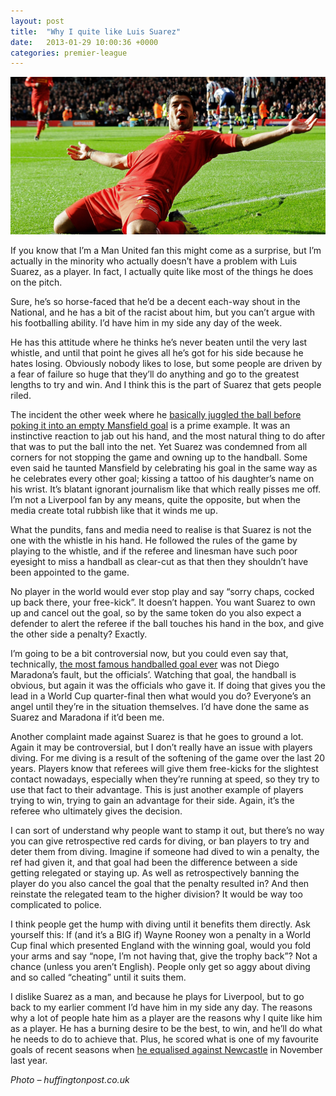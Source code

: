 ```yaml
---
layout: post
title:  "Why I quite like Luis Suarez"
date:   2013-01-29 10:00:36 +0000
categories: premier-league
---
```

![Luis Suarez](/assets/img/suarez-2.jpg)

If you know that I’m a Man United fan this might come as a surprise, but I’m actually in the minority who actually doesn’t have a problem with Luis Suarez, as a player. In fact, I actually quite like most of the things he does on the pitch.

Sure, he’s so horse-faced that he’d be a decent each-way shout in the National, and he has a bit of the racist about him, but you can’t argue with his footballing ability. I’d have him in my side any day of the week.

He has this attitude where he thinks he’s never beaten until the very last whistle, and until that point he gives all he’s got for his side because he hates losing. Obviously nobody likes to lose, but some people are driven by a fear of failure so huge that they’ll do anything and go to the greatest lengths to try and win. And I think this is the part of Suarez that gets people riled.

The incident the other week where he [basically juggled the ball before poking it into an empty Mansfield goal](https://www.youtube.com/watch?v=hjxGRGqBDBk) is a prime example. It was an instinctive reaction to jab out his hand, and the most natural thing to do after that was to put the ball into the net. Yet Suarez was condemned from all corners for not stopping the game and owning up to the handball. Some even said he taunted Mansfield by celebrating his goal in the same way as he celebrates every other goal; kissing a tattoo of his daughter’s name on his wrist. It’s blatant ignorant journalism like that which really pisses me off. I’m not a Liverpool fan by any means, quite the opposite, but when the media create total rubbish like that it winds me up.

What the pundits, fans and media need to realise is that Suarez is not the one with the whistle in his hand. He followed the rules of the game by playing to the whistle, and if the referee and linesman have such poor eyesight to miss a handball as clear-cut as that then they shouldn’t have been appointed to the game.

No player in the world would ever stop play and say “sorry chaps, cocked up back there, your free-kick”. It doesn’t happen. You want Suarez to own up and cancel out the goal, so by the same token do you also expect a defender to alert the referee if the ball touches his hand in the box, and give the other side a penalty? Exactly.

I’m going to be a bit controversial now, but you could even say that, technically, [the most famous handballed goal ever](http://youtu.be/-eZhBCqh8l8) was not Diego Maradona’s fault, but the officials’. Watching that goal, the handball is obvious, but again it was the officials who gave it. If doing that gives you the lead in a World Cup quarter-final then what would you do? Everyone’s an angel until they’re in the situation themselves. I’d have done the same as Suarez and Maradona if it’d been me.

Another complaint made against Suarez is that he goes to ground a lot. Again it may be controversial, but I don’t really have an issue with players diving. For me diving is a result of the softening of the game over the last 20 years. Players know that referees will give them free-kicks for the slightest contact nowadays, especially when they’re running at speed, so they try to use that fact to their advantage. This is just another example of players trying to win, trying to gain an advantage for their side. Again, it’s the referee who ultimately gives the decision.

I can sort of understand why people want to stamp it out, but there’s no way you can give retrospective red cards for diving, or ban players to try and deter them from diving. Imagine if someone had dived to win a penalty, the ref had given it, and that goal had been the difference between a side getting relegated or staying up. As well as retrospectively banning the player do you also cancel the goal that the penalty resulted in? And then reinstate the relegated team to the higher division? It would be way too complicated to police.

I think people get the hump with diving until it benefits them directly. Ask yourself this: If (and it’s a BIG if) Wayne Rooney won a penalty in a World Cup final which presented England with the winning goal, would you fold your arms and say “nope, I’m not having that, give the trophy back”? Not a chance (unless you aren’t English). People only get so aggy about diving and so called “cheating” until it suits them.

I dislike Suarez as a man, and because he plays for Liverpool, but to go back to my earlier comment I’d have him in my side any day. The reasons why a lot of people hate him as a player are the reasons why I quite like him as a player. He has a burning desire to be the best, to win, and he’ll do what he needs to do to achieve that. Plus, he scored what is one of my favourite goals of recent seasons when [he equalised against Newcastle](http://youtu.be/cje6WSqPVAI) in November last year.

_Photo – huffingtonpost.co.uk_